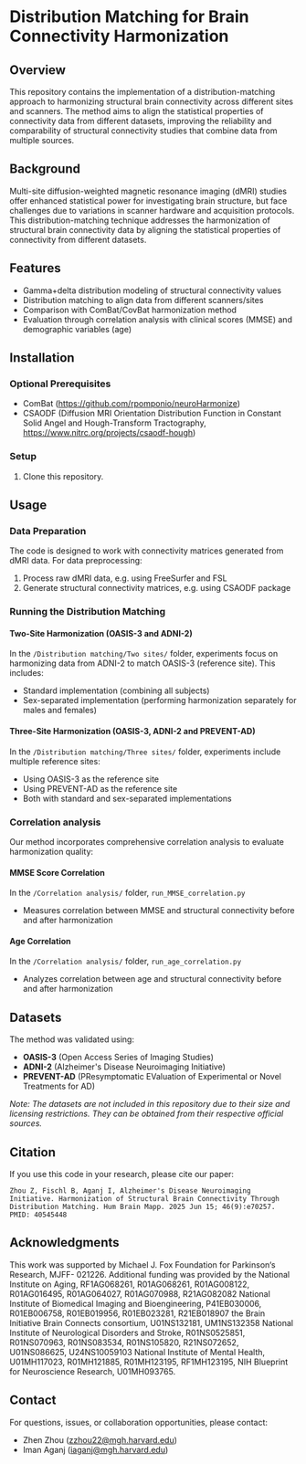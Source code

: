 # Distribution Matching for Brain Connectivity Harmonization

## Overview
This repository contains the implementation of a distribution-matching approach to harmonizing structural brain connectivity across different sites and scanners. The method aims to align the statistical properties of connectivity data from different datasets, improving the reliability and comparability of structural connectivity studies that combine data from multiple sources.

## Background
Multi-site diffusion-weighted magnetic resonance imaging (dMRI) studies offer enhanced statistical power for investigating brain structure, but face challenges due to variations in scanner hardware and acquisition protocols. This distribution-matching technique addresses the harmonization of structural brain connectivity data by aligning the statistical properties of connectivity from different datasets.

## Features
- Gamma+delta distribution modeling of structural connectivity values
- Distribution matching to align data from different scanners/sites
- Comparison with ComBat/CovBat harmonization method
- Evaluation through correlation analysis with clinical scores (MMSE) and demographic variables (age)

## Installation

### Optional Prerequisites
- ComBat (https://github.com/rpomponio/neuroHarmonize)
- CSAODF (Diffusion MRI Orientation Distribution Function in Constant Solid Angel and Hough-Transform Tractography, https://www.nitrc.org/projects/csaodf-hough)

### Setup
1. Clone this repository.

## Usage

### Data Preparation
The code is designed to work with connectivity matrices generated from dMRI data. For data preprocessing:
1. Process raw dMRI data, e.g. using FreeSurfer and FSL
2. Generate structural connectivity matrices, e.g. using CSAODF package

### Running the Distribution Matching

#### Two-Site Harmonization (OASIS-3 and ADNI-2)
In the `/Distribution matching/Two sites/` folder, experiments focus on harmonizing data from ADNI-2 to match OASIS-3 (reference site). This includes:

- Standard implementation (combining all subjects)
- Sex-separated implementation (performing harmonization separately for males and females)

#### Three-Site Harmonization (OASIS-3, ADNI-2 and PREVENT-AD)
In the `/Distribution matching/Three sites/` folder, experiments include multiple reference sites:

- Using OASIS-3 as the reference site
- Using PREVENT-AD as the reference site
- Both with standard and sex-separated implementations

### Correlation analysis
Our method incorporates comprehensive correlation analysis to evaluate harmonization quality:

#### MMSE Score Correlation
In the `/Correlation analysis/` folder, `run_MMSE_correlation.py`
  - Measures correlation between MMSE and structural connectivity before and after harmonization

#### Age Correlation
In the `/Correlation analysis/` folder, `run_age_correlation.py`
  - Analyzes correlation between age and structural connectivity before and after harmonization

## Datasets

The method was validated using:

- **OASIS-3** (Open Access Series of Imaging Studies)
- **ADNI-2** (Alzheimer's Disease Neuroimaging Initiative)
- **PREVENT-AD** (PResymptomatic EValuation of Experimental or Novel Treatments for AD)

*Note: The datasets are not included in this repository due to their size and licensing restrictions. They can be obtained from their respective official sources.*

## Citation
If you use this code in your research, please cite our paper:
```
Zhou Z, Fischl B, Aganj I, Alzheimer's Disease Neuroimaging Initiative. Harmonization of Structural Brain Connectivity Through Distribution Matching. Hum Brain Mapp. 2025 Jun 15; 46(9):e70257. PMID: 40545448
```

## Acknowledgments

This work was supported by Michael J. Fox Foundation for Parkinson‘s Research, MJFF- 021226. Additional funding was provided by the National Institute on Aging, RF1AG068261, R01AG068261, R01AG008122, R01AG016495, R01AG064027, R01AG070988, R21AG082082 National Institute of Biomedical Imaging and Bioengineering, P41EB030006, R01EB006758, R01EB019956, R01EB023281, R21EB018907 the Brain Initiative Brain Connects consortium, U01NS132181, UM1NS132358 National Institute of Neurological Disorders and Stroke, R01NS0525851, R01NS070963, R01NS083534, R01NS105820, R21NS072652, U01NS086625, U24NS10059103 National Institute of Mental Health, U01MH117023, R01MH121885, R01MH123195, RF1MH123195, NIH Blueprint for Neuroscience Research, U01MH093765.

## Contact

For questions, issues, or collaboration opportunities, please contact:
- Zhen Zhou (zzhou22@mgh.harvard.edu)
- Iman Aganj (iaganj@mgh.harvard.edu)
